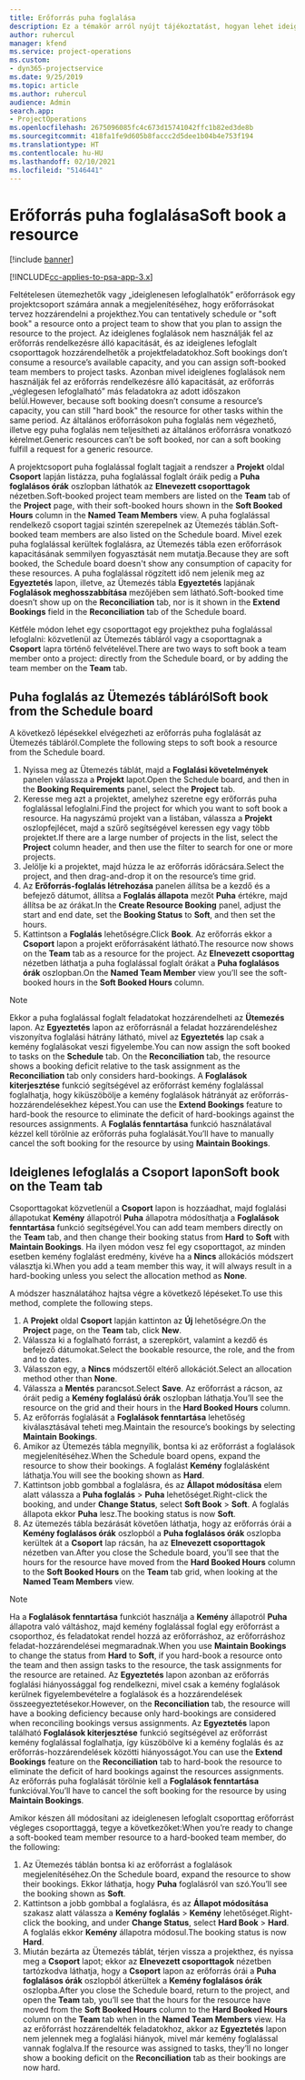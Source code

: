 ```yaml
---
title: Erőforrás puha foglalása
description: Ez a témakör arról nyújt tájékoztatást, hogyan lehet ideiglenes ütemezést vagy puha foglalást végrehajtani a projektcsoport tagjain.
author: ruhercul
manager: kfend
ms.service: project-operations
ms.custom:
- dyn365-projectservice
ms.date: 9/25/2019
ms.topic: article
ms.author: ruhercul
audience: Admin
search.app:
- ProjectOperations
ms.openlocfilehash: 2675096085fc4c673d15741042ffc1b82ed3de8b
ms.sourcegitcommit: 418fa1fe9d605b8faccc2d5dee1b04b4e753f194
ms.translationtype: HT
ms.contentlocale: hu-HU
ms.lasthandoff: 02/10/2021
ms.locfileid: "5146441"
---
```

# <a name="soft-book-a-resource"></a><span data-ttu-id="14744-103">Erőforrás puha foglalása</span><span class="sxs-lookup"><span data-stu-id="14744-103">Soft book a resource</span></span>

[!include [banner](../includes/psa-now-project-operations.md)]

[!INCLUDE[cc-applies-to-psa-app-3.x](../includes/cc-applies-to-psa-app-3x.md)]

<span data-ttu-id="14744-104">Feltételesen ütemezhetők vagy „ideiglenesen lefoglalhatók” erőforrások egy projektcsoport számára annak a megjelenítéséhez, hogy erőforrásokat tervez hozzárendelni a projekthez.</span><span class="sxs-lookup"><span data-stu-id="14744-104">You can tentatively schedule or "soft book" a resource onto a project team to show that you plan to assign the resource to the project.</span></span> <span data-ttu-id="14744-105">Az ideiglenes foglalások nem használják fel az erőforrás rendelkezésre álló kapacitását, és az ideiglenes lefoglalt csoporttagok hozzárendelhetők a projektfeladatokhoz.</span><span class="sxs-lookup"><span data-stu-id="14744-105">Soft bookings don’t consume a resource’s available capacity, and you can assign soft-booked team members to project tasks.</span></span> <span data-ttu-id="14744-106">Azonban mivel ideiglenes foglalások nem használják fel az erőforrás rendelkezésre álló kapacitását, az erőforrás „véglegesen lefoglalható” más feladatokra az adott időszakon belül.</span><span class="sxs-lookup"><span data-stu-id="14744-106">However, because soft booking doesn’t consume a resource’s capacity, you can still "hard book" the resource for other tasks within the same period.</span></span> <span data-ttu-id="14744-107">Az általános erőforrásokon puha foglalás nem végezhető, illetve egy puha foglalás nem teljesítheti az általános erőforrásra vonatkozó kérelmet.</span><span class="sxs-lookup"><span data-stu-id="14744-107">Generic resources can’t be soft booked, nor can a soft booking fulfill a request for a generic resource.</span></span>

<span data-ttu-id="14744-108">A projektcsoport puha foglalással foglalt tagjait a rendszer a **Projekt** oldal **Csoport** lapján listázza, puha foglalással foglalt óráik pedig a **Puha foglalásos órák** oszlopban láthatók az **Elnevezett csoporttagok** nézetben.</span><span class="sxs-lookup"><span data-stu-id="14744-108">Soft-booked project team members are listed on the **Team** tab of the **Project** page, with their soft-booked hours shown in the **Soft Booked Hours** column in the **Named Team Members** view.</span></span> <span data-ttu-id="14744-109">A puha foglalással rendelkező csoport tagjai szintén szerepelnek az Ütemezés táblán.</span><span class="sxs-lookup"><span data-stu-id="14744-109">Soft-booked team members are also listed on the Schedule board.</span></span> <span data-ttu-id="14744-110">Mivel ezek puha foglalással kerültek foglalásra, az Ütemezés tábla ezen erőforrások kapacitásának semmilyen fogyasztását nem mutatja.</span><span class="sxs-lookup"><span data-stu-id="14744-110">Because they are soft booked, the Schedule board doesn't show any consumption of capacity for these resources.</span></span> <span data-ttu-id="14744-111">A puha foglalással rögzített idő nem jelenik meg az **Egyeztetés** lapon, illetve, az Ütemezés tábla **Egyeztetés** lapjának **Foglalások meghosszabbítása** mezőjében sem látható.</span><span class="sxs-lookup"><span data-stu-id="14744-111">Soft-booked time doesn’t show up on the **Reconciliation** tab, nor is it shown in the **Extend Bookings** field in the **Reconciliation** tab of the Schedule board.</span></span> 

<span data-ttu-id="14744-112">Kétféle módon lehet egy csoporttagot egy projekthez puha foglalással lefoglalni: közvetlenül az Ütemezés tábláról vagy a csoporttagnak a **Csoport** lapra történő felvételével.</span><span class="sxs-lookup"><span data-stu-id="14744-112">There are two ways to soft book a team member onto a project: directly from the Schedule board, or by adding the team member on the **Team** tab.</span></span> 

## <a name="soft-book-from-the-schedule-board"></a><span data-ttu-id="14744-113">Puha foglalás az Ütemezés tábláról</span><span class="sxs-lookup"><span data-stu-id="14744-113">Soft book from the Schedule board</span></span>
<span data-ttu-id="14744-114">A következő lépésekkel elvégezheti az erőforrás puha foglalását az Ütemezés tábláról.</span><span class="sxs-lookup"><span data-stu-id="14744-114">Complete the following steps to soft book a resource from the Schedule board.</span></span> 

1. <span data-ttu-id="14744-115">Nyissa meg az Ütemezés táblát, majd a **Foglalási követelmények** panelen válassza a **Projekt** lapot.</span><span class="sxs-lookup"><span data-stu-id="14744-115">Open the Schedule board, and then in the **Booking Requirements** panel, select the **Project** tab.</span></span>
2. <span data-ttu-id="14744-116">Keresse meg azt a projektet, amelyhez szeretne egy erőforrás puha foglalással lefoglalni.</span><span class="sxs-lookup"><span data-stu-id="14744-116">Find the project for which you want to soft book a resource.</span></span> <span data-ttu-id="14744-117">Ha nagyszámú projekt van a listában, válassza a **Projekt** oszlopfejlécet, majd a szűrő segítségével keressen egy vagy több projektet.</span><span class="sxs-lookup"><span data-stu-id="14744-117">If there are a large number of projects in the list, select the **Project** column header, and then use the filter to search for one or more projects.</span></span>
3. <span data-ttu-id="14744-118">Jelölje ki a projektet, majd húzza le az erőforrás időrácsára.</span><span class="sxs-lookup"><span data-stu-id="14744-118">Select the project, and then drag-and-drop it on the resource’s time grid.</span></span>
5. <span data-ttu-id="14744-119">Az **Erőforrás-foglalás létrehozása** panelen állítsa be a kezdő és a befejező dátumot, állítsa a **Foglalás állapota** mezőt **Puha** értékre, majd állítsa be az órákat.</span><span class="sxs-lookup"><span data-stu-id="14744-119">In the **Create Resource Booking** panel, adjust the start and end date, set the **Booking Status** to **Soft**, and then set the hours.</span></span> 
6. <span data-ttu-id="14744-120">Kattintson a **Foglalás** lehetőségre.</span><span class="sxs-lookup"><span data-stu-id="14744-120">Click **Book**.</span></span> <span data-ttu-id="14744-121">Az erőforrás ekkor a **Csoport** lapon a projekt erőforrásaként látható.</span><span class="sxs-lookup"><span data-stu-id="14744-121">The resource now shows on the **Team** tab as a resource for the project.</span></span> <span data-ttu-id="14744-122">Az **Elnevezett csoporttag** nézetben láthatja a puha foglalással foglalt órákat a **Puha foglalásos órák** oszlopban.</span><span class="sxs-lookup"><span data-stu-id="14744-122">On the **Named Team Member** view you’ll see the soft-booked hours in the **Soft Booked Hours** column.</span></span>

> [!NOTE]
> <span data-ttu-id="14744-123">Ekkor a puha foglalással foglalt feladatokat hozzárendelheti az **Ütemezés** lapon. Az **Egyeztetés** lapon az erőforrásnál a feladat hozzárendeléshez viszonyítva foglalási hátrány látható, mivel az **Egyeztetés** lap csak a kemény foglalásokat veszi figyelembe.</span><span class="sxs-lookup"><span data-stu-id="14744-123">You can now assign the soft booked to tasks on the **Schedule** tab. On the **Reconciliation** tab, the resource shows a booking deficit relative to the task assignment as the **Reconciliation** tab only considers hard-bookings.</span></span> <span data-ttu-id="14744-124">A **Foglalások kiterjesztése** funkció segítségével az erőforrást kemény foglalással foglalhatja, hogy kiküszöbölje a kemény foglalások hátrányát az erőforrás-hozzárendelésekhez képest.</span><span class="sxs-lookup"><span data-stu-id="14744-124">You can use the **Extend Bookings** feature to hard-book the resource to eliminate the deficit of hard-bookings against the resources assignments.</span></span> <span data-ttu-id="14744-125">A **Foglalás fenntartása** funkció használatával kézzel kell törölnie az erőforrás puha foglalását.</span><span class="sxs-lookup"><span data-stu-id="14744-125">You’ll have to manually cancel the soft booking for the resource by using **Maintain Bookings**.</span></span>

## <a name="soft-book-on-the-team-tab"></a><span data-ttu-id="14744-126">Ideiglenes lefoglalás a Csoport lapon</span><span class="sxs-lookup"><span data-stu-id="14744-126">Soft book on the Team tab</span></span>

<span data-ttu-id="14744-127">Csoporttagokat közvetlenül a **Csoport** lapon is hozzáadhat, majd foglalási állapotukat **Kemény** állapotról **Puha** állapotra módosíthatja a **Foglalások fenntartása** funkció segítségével.</span><span class="sxs-lookup"><span data-stu-id="14744-127">You can add team members directly on the **Team** tab, and then change their booking status from **Hard** to **Soft** with **Maintain Bookings**.</span></span> <span data-ttu-id="14744-128">Ha ilyen módon vesz fel egy csoporttagot, az minden esetben kemény foglalást eredmény, kivéve ha a **Nincs** allokációs módszert választja ki.</span><span class="sxs-lookup"><span data-stu-id="14744-128">When you add a team member this way, it will always result in a hard-booking unless you select the allocation method as **None**.</span></span>

<span data-ttu-id="14744-129">A módszer használatához hajtsa végre a következő lépéseket.</span><span class="sxs-lookup"><span data-stu-id="14744-129">To use this method, complete the following steps.</span></span>

1. <span data-ttu-id="14744-130">A **Projekt** oldal **Csoport** lapján kattinton az **Új** lehetőségre.</span><span class="sxs-lookup"><span data-stu-id="14744-130">On the **Project** page, on the **Team** tab, click **New**.</span></span>
2. <span data-ttu-id="14744-131">Válassza ki a foglalható forrást, a szerepkört, valamint a kezdő és befejező dátumokat.</span><span class="sxs-lookup"><span data-stu-id="14744-131">Select the bookable resource, the role, and the from and to dates.</span></span>
3. <span data-ttu-id="14744-132">Válasszon egy, a **Nincs** módszertől eltérő allokációt.</span><span class="sxs-lookup"><span data-stu-id="14744-132">Select an allocation method other than **None**.</span></span>
4. <span data-ttu-id="14744-133">Válassza a **Mentés** parancsot.</span><span class="sxs-lookup"><span data-stu-id="14744-133">Select **Save**.</span></span> <span data-ttu-id="14744-134">Az erőforrást a rácson, az óráit pedig a **Kemény foglalású órák** oszlopban láthatja.</span><span class="sxs-lookup"><span data-stu-id="14744-134">You’ll see the resource on the grid and their hours in the **Hard Booked Hours** column.</span></span>
5. <span data-ttu-id="14744-135">Az erőforrás foglalását a **Foglalások fenntartása** lehetőség kiválasztásával teheti meg.</span><span class="sxs-lookup"><span data-stu-id="14744-135">Maintain the resource’s bookings by selecting **Maintain Bookings**.</span></span>
6. <span data-ttu-id="14744-136">Amikor az Ütemezés tábla megnyílik, bontsa ki az erőforrást a foglalások megjelenítéséhez.</span><span class="sxs-lookup"><span data-stu-id="14744-136">When the Schedule board opens, expand the resource to show their bookings.</span></span> <span data-ttu-id="14744-137">A foglalást **Kemény** foglalásként láthatja.</span><span class="sxs-lookup"><span data-stu-id="14744-137">You will see the booking shown as **Hard**.</span></span>
7. <span data-ttu-id="14744-138">Kattintson jobb gombbal a foglalásra, és az **Állapot módosítása** elem alatt válassza a **Puha foglalás** \> **Puha** lehetőséget.</span><span class="sxs-lookup"><span data-stu-id="14744-138">Right-click the booking, and under **Change Status**, select **Soft Book** \> **Soft**.</span></span> <span data-ttu-id="14744-139">A foglalás állapota ekkor **Puha** lesz.</span><span class="sxs-lookup"><span data-stu-id="14744-139">The booking status is now **Soft**.</span></span>
8. <span data-ttu-id="14744-140">Az ütemezés tábla bezárását követően láthatja, hogy az erőforrás órái a **Kemény foglalásos órák** oszlopból a **Puha foglalásos órák** oszlopba kerültek át a **Csoport** lap rácsán, ha az **Elnevezett csoporttagok** nézetben van.</span><span class="sxs-lookup"><span data-stu-id="14744-140">After you close the Schedule board, you’ll see that the hours for the resource have moved from the **Hard Booked Hours** column to the **Soft Booked Hours** on the **Team** tab grid, when looking at the **Named Team Members** view.</span></span>

> [!NOTE]
> <span data-ttu-id="14744-141">Ha a **Foglalások fenntartása** funkciót használja a **Kemény** állapotról **Puha** állapotra való váltáshoz, majd kemény foglalással foglal egy erőforrást a csoporthoz, és feladatokat rendel hozzá az erőforráshoz, az erőforráshoz feladat-hozzárendelései megmaradnak.</span><span class="sxs-lookup"><span data-stu-id="14744-141">When you use **Maintain Bookings** to change the status from **Hard** to **Soft**, if you hard-book a resource onto the team and then assign tasks to the resource, the task assignments for the resource are retained.</span></span> <span data-ttu-id="14744-142">Az **Egyeztetés** lapon azonban az erőforrás foglalási hiányossággal fog rendelkezni, mivel csak a kemény foglalások kerülnek figyelembevételre a foglalások és a hozzárendelések összeegyeztetésekor.</span><span class="sxs-lookup"><span data-stu-id="14744-142">However, on the **Reconciliation** tab, the resource will have a booking deficiency because only hard-bookings are considered when reconciling bookings versus assignments.</span></span> <span data-ttu-id="14744-143">Az **Egyeztetés** lapon található **Foglalások kiterjesztése** funkció segítségével az erőforrást kemény foglalással foglalhatja, így küszöbölve ki a kemény foglalás és az erőforrás-hozzárendelések közötti hiányosságot.</span><span class="sxs-lookup"><span data-stu-id="14744-143">You can use the **Extend Bookings** feature on the **Reconciliation** tab to hard-book the resource to eliminate the deficit of hard bookings against the resources assignments.</span></span> <span data-ttu-id="14744-144">Az erőforrás puha foglalását törölnie kell a **Foglalások fenntartása** funkcióval.</span><span class="sxs-lookup"><span data-stu-id="14744-144">You’ll have to cancel the soft booking for the resource by using **Maintain Bookings**.</span></span>

<span data-ttu-id="14744-145">Amikor készen áll módosítani az ideiglenesen lefoglalt csoporttag erőforrást végleges csoporttaggá, tegye a következőket:</span><span class="sxs-lookup"><span data-stu-id="14744-145">When you’re ready to change a soft-booked team member resource to a hard-booked team member, do the following:</span></span>

1. <span data-ttu-id="14744-146">Az Ütemezés táblán bontsa ki az erőforrást a foglalások megjelenítéséhez.</span><span class="sxs-lookup"><span data-stu-id="14744-146">On the Schedule board, expand the resource to show their bookings.</span></span> <span data-ttu-id="14744-147">Ekkor láthatja, hogy **Puha** foglalásról van szó.</span><span class="sxs-lookup"><span data-stu-id="14744-147">You’ll see the booking shown as **Soft**.</span></span>
2. <span data-ttu-id="14744-148">Kattintson a jobb gombbal a foglalásra, és az **Állapot módosítása** szakasz alatt válassza a **Kemény foglalás** \> **Kemény** lehetőséget.</span><span class="sxs-lookup"><span data-stu-id="14744-148">Right-click the booking, and under **Change Status**, select **Hard Book** \> **Hard**.</span></span> <span data-ttu-id="14744-149">A foglalás ekkor **Kemény** állapotra módosul.</span><span class="sxs-lookup"><span data-stu-id="14744-149">The booking status is now **Hard**.</span></span>
3. <span data-ttu-id="14744-150">Miután bezárta az Ütemezés táblát, térjen vissza a projekthez, és nyissa meg a **Csoport** lapot; ekkor az **Elnevezett csoporttagok** nézetben tartózkodva láthatja, hogy a **Csoport** lapon az erőforrás órái a **Puha foglalásos órák** oszlopból átkerültek a **Kemény foglalásos órák** oszlopba.</span><span class="sxs-lookup"><span data-stu-id="14744-150">After you close the Schedule board, return to the project, and open the **Team** tab, you’ll see that the hours for the resource have moved from the **Soft Booked Hours** column to the **Hard Booked Hours** column on the **Team** tab when in the **Named Team Members** view.</span></span> <span data-ttu-id="14744-151">Ha az erőforrást hozzárendelték feladatokhoz, akkor az **Egyeztetés** lapon nem jelennek meg a foglalási hiányok, mivel már kemény foglalással vannak foglalva.</span><span class="sxs-lookup"><span data-stu-id="14744-151">If the resource was assigned to tasks, they’ll no longer show a booking deficit on the **Reconciliation** tab as their bookings are now hard.</span></span>

